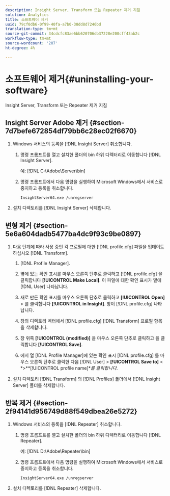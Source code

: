 ```yaml
---
description: Insight Server, Transform 또는 Repeater 제거 지침
solution: Analytics
title: 소프트웨어 제거
uuid: 79cf0db6-0f99-40fa-a7b0-38dd8d7246bd
translation-type: tm+mt
source-git-commit: 34cdcfc83ae6bb620706db37228e200cff43ab2c
workflow-type: tm+mt
source-wordcount: '207'
ht-degree: 4%

---
```



# 소프트웨어 제거{#uninstalling-your-software}

Insight Server, Transform 또는 Repeater 제거 지침

## Insight Server Adobe 제거 {#section-7d7befe672854df79bb6c28ec02f6670}

1. Windows 서비스의 등록을 [!DNL Insight Server] 취소합니다.

   1. 명령 프롬프트를 열고 설치한 폴더의 bin 하위 디렉터리로 이동합니다 [!DNL Insight Server].

      예: [!DNL C:\Adobe\Server\bin]

   1. 명령 프롬프트에서 다음 명령을 실행하여 Microsoft Windows에서 서비스로 중지하고 등록을 취소합니다.

      ```
      InsightServer64.exe /unregserver
      ```

1. 설치 디렉토리를 [!DNL Insight Server] 삭제합니다.

## 변형 제거 {#section-5e6a604dadb5477ba4dc9f93c9be0897}

1. 다음 단계에 따라 사용 중인 각 프로필에 대한 [!DNL profile.cfg] 파일을 업데이트하십시오 [!DNL Transform].

   1.  [!DNL Profile Manager].
   1. 옆에 있는 확인 표시를 마우스 오른쪽 단추로 클릭하고 [!DNL profile.cfg] 을 클릭합니다 **[!UICONTROL Make Local]**. 이 파일에 대한 확인 표시가 열에 [!DNL User] 나타납니다.

   1. 새로 만든 확인 표시를 마우스 오른쪽 단추로 클릭하고 **[!UICONTROL Open]** > 를 클릭합니다 **[!UICONTROL in Insight]**. 창이 [!DNL profile.cfg] 나타납니다.

   1. 창의 디렉토리 벡터에서 [!DNL profile.cfg] [!DNL Transform] 프로필 항목을 삭제합니다.

   1. 창 위쪽 **[!UICONTROL (modified)]** 을 마우스 오른쪽 단추로 클릭하고 을 클릭합니다 **[!UICONTROL Save]**.

   1. 에서 열 [!DNL Profile Manager]에 있는 확인 표시 [!DNL profile.cfg] 를 마우스 오른쪽 단추로 클릭한 다음 [!DNL User] > **[!UICONTROL Save to]** &lt; *>**[!UICONTROL profile name]**를 클릭합니다*.

1. 설치 디렉토리 [!DNL Transform] 의 [!DNL Profiles] 폴더에서 [!DNL Insight Server] 폴더를 삭제합니다.

## 반복 제거 {#section-2f94141d956749d88f549dbea26e5272}

1. Windows 서비스의 등록을 [!DNL Repeater] 취소합니다.

   1. 명령 프롬프트를 열고 설치한 폴더의 bin 하위 디렉터리로 이동합니다 [!DNL Repeater].

      예: [!DNL D:\Adobe\Repeater\bin]

   1. 명령 프롬프트에서 다음 명령을 실행하여 Microsoft Windows에서 서비스로 중지하고 등록을 취소합니다.

      ```
      InsightServer64.exe /unregserver
      ```

1. 설치 디렉토리를 [!DNL Repeater] 삭제합니다.

